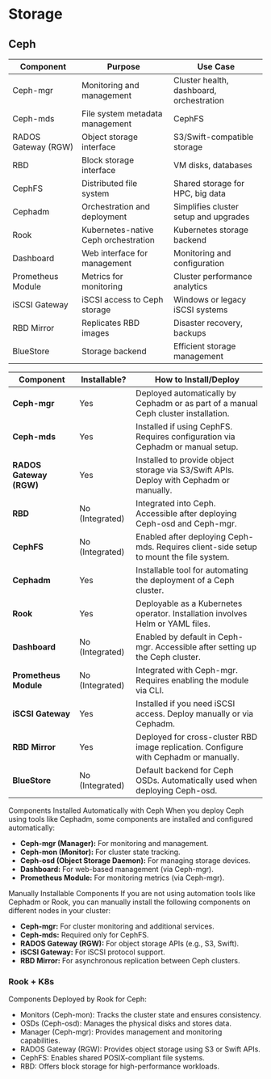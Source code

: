 # Storage

## Ceph

| **Component**       | **Purpose**                          | **Use Case**                             |
|---------------------|--------------------------------------|------------------------------------------|
| Ceph-mgr            | Monitoring and management            | Cluster health, dashboard, orchestration |
| Ceph-mds            | File system metadata management      | CephFS                                   |
| RADOS Gateway (RGW) | Object storage interface             | S3/Swift-compatible storage              |
| RBD                 | Block storage interface              | VM disks, databases                      |
| CephFS              | Distributed file system              | Shared storage for HPC, big data         |
| Cephadm             | Orchestration and deployment         | Simplifies cluster setup and upgrades    |
| Rook                | Kubernetes-native Ceph orchestration | Kubernetes storage backend               |
| Dashboard           | Web interface for management         | Monitoring and configuration             |
| Prometheus Module   | Metrics for monitoring               | Cluster performance analytics            |
| iSCSI Gateway       | iSCSI access to Ceph storage         | Windows or legacy iSCSI systems          |
| RBD Mirror          | Replicates RBD images                | Disaster recovery, backups               |
| BlueStore           | Storage backend                      | Efficient storage management             |

| **Component**           | **Installable?** | **How to Install/Deploy**                                                               |
|-------------------------|------------------|-----------------------------------------------------------------------------------------|
| **Ceph-mgr**            | Yes              | Deployed automatically by Cephadm or as part of a manual Ceph cluster installation.     |
| **Ceph-mds**            | Yes              | Installed if using CephFS. Requires configuration via Cephadm or manual setup.          |
| **RADOS Gateway (RGW)** | Yes              | Installed to provide object storage via S3/Swift APIs. Deploy with Cephadm or manually. |
| **RBD**                 | No (Integrated)  | Integrated into Ceph. Accessible after deploying Ceph-osd and Ceph-mgr.                 |
| **CephFS**              | No (Integrated)  | Enabled after deploying Ceph-mds. Requires client-side setup to mount the file system.  |
| **Cephadm**             | Yes              | Installable tool for automating the deployment of a Ceph cluster.                       |
| **Rook**                | Yes              | Deployable as a Kubernetes operator. Installation involves Helm or YAML files.          |
| **Dashboard**           | No (Integrated)  | Enabled by default in Ceph-mgr. Accessible after setting up the Ceph cluster.           |
| **Prometheus Module**   | No (Integrated)  | Integrated with Ceph-mgr. Requires enabling the module via CLI.                         |
| **iSCSI Gateway**       | Yes              | Installed if you need iSCSI access. Deploy manually or via Cephadm.                     |
| **RBD Mirror**          | Yes              | Deployed for cross-cluster RBD image replication. Configure with Cephadm or manually.   |
| **BlueStore**           | No (Integrated)  | Default backend for Ceph OSDs. Automatically used when deploying Ceph-osd.              |

Components Installed Automatically with Ceph
When you deploy Ceph using tools like Cephadm, some components are installed and configured automatically:

* **Ceph-mgr (Manager):** For monitoring and management.
* **Ceph-mon (Monitor):** For cluster state tracking.
* **Ceph-osd (Object Storage Daemon):** For managing storage devices.
* **Dashboard:** For web-based management (via Ceph-mgr).
* **Prometheus Module:** For monitoring metrics (via Ceph-mgr).

Manually Installable Components
If you are not using automation tools like Cephadm or Rook, you can manually install the following components on
different nodes in your cluster:

* **Ceph-mgr:** For cluster monitoring and additional services.
* **Ceph-mds:** Required only for CephFS.
* **RADOS Gateway (RGW):** For object storage APIs (e.g., S3, Swift).
* **iSCSI Gateway:** For iSCSI protocol support.
* **RBD Mirror:** For asynchronous replication between Ceph clusters.

### Rook + K8s

Components Deployed by Rook for Ceph:

* Monitors (Ceph-mon): Tracks the cluster state and ensures consistency.
* OSDs (Ceph-osd): Manages the physical disks and stores data.
* Manager (Ceph-mgr): Provides management and monitoring capabilities.
* RADOS Gateway (RGW): Provides object storage using S3 or Swift APIs.
* CephFS: Enables shared POSIX-compliant file systems.
* RBD: Offers block storage for high-performance workloads.
